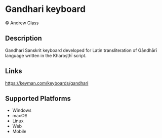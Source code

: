 Gandhari keyboard
==============

© Andrew Glass

Description
-----------

Gandhari Sanskrit keyboard developed for Latin transliteration of Gāndhārī language written in the Kharoṣṭhī script.

Links
-----
https://keyman.com/keyboards/gandhari

Supported Platforms
-------------------
 * Windows
 * macOS
 * Linux
 * Web
 * Mobile

